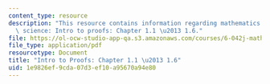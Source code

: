```yaml
---
content_type: resource
description: "This resource contains information regarding mathematics for computer\
  \ science: Intro to proofs: Chapter 1.1 \u2013 1.6."
file: https://ol-ocw-studio-app-qa.s3.amazonaws.com/courses/6-042j-mathematics-for-computer-science-spring-2015/1e9826ef9cda07d3ef10a95670a94e80_MIT6_042JS15_Session1.pdf
file_type: application/pdf
resourcetype: Document
title: "Intro to Proofs: Chapter 1.1 \u2013 1.6"
uid: 1e9826ef-9cda-07d3-ef10-a95670a94e80
---
```

